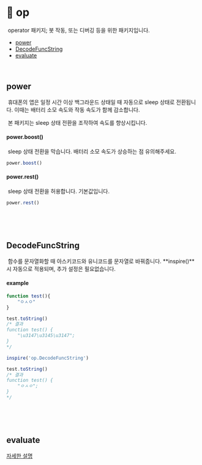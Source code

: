 # 📑 op
&nbsp;operator 패키지; 봇 작동, 또는 디버깅 등을 위한 패키지입니다.

- [power](#power)
- [DecodeFuncString](#decodefuncstring)
- [evaluate](#evaluate)


&nbsp;

## power
&nbsp;휴대폰의 앱은 일정 시간 이상 백그라운드 상태일 때 자동으로 sleep 상태로 전환됩니다. 이때는 배터리 소모 속도와 작동 속도가 함께 감소합니다.

&nbsp;본 패키지는 sleep 상태 전환을 조작하여 속도를 향상시킵니다.


#### power.boost()
&nbsp;sleep 상태 전환을 막습니다. 배터리 소모 속도가 상승하는 점 유의해주세요.
```javascript
power.boost()
```

#### power.rest()
&nbsp;sleep 상태 전환을 허용합니다. 기본값입니다.
```javascript
power.rest()
```

&nbsp;

&nbsp;

## DecodeFuncString
&nbsp;함수를 문자열화할 때 아스키코드와 유니코드를 문자열로 바꿔줍니다. **inspire()**시 자동으로 적용되며, 추가 설정은 필요없습니다.

#### example
```javascript
function test(){
    "ㅇㅅㅇ"
}

test.toString()
/* 결과
function test() {
    "\u3147\u3145\u3147";
}
*/

inspire('op.DecodeFuncString')

test.toString()
/* 결과
function test() {
    "ㅇㅅㅇ";
}
*/
```

&nbsp;

&nbsp;

## evaluate
[자세한 설명](./evaluate/README.md)